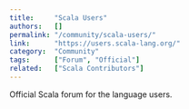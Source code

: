 ```yaml
---
title:     "Scala Users"
authors:   []
permalink: "/community/scala-users/"
link:      "https://users.scala-lang.org/"
category:  "Community"
tags:      ["Forum", "Official"]
related:   ["Scala Contributors"]
---
```


Official Scala forum for the language users.
